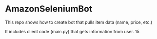 # AmazonSeleniumBot

This repo shows how to create bot that pulls item data (name, price, etc.)

It includes client code (main.py) that gets information from user. 15

